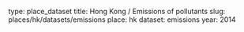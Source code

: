 type: place_dataset
title: Hong Kong / Emissions of pollutants
slug: places/hk/datasets/emissions
place: hk
dataset: emissions
year: 2014
